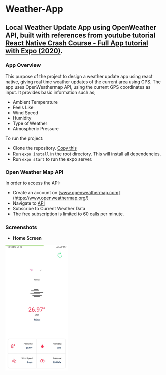 # Weather-App

## Local Weather Update App using OpenWeather API, built with references from youtube tutorial [React Native Crash Course - Full App tutorial with Expo (2020)](https://www.youtube.com/watch?v=NgDaPmxewcg&ab_channel=EstebanCodes).

### App Overview

This purpose of the project to design a weather update app using react native, giving real time weather updates of the current area using GPS. The app uses OpenWeathermap API, using the current GPS coordinates as input. It provides basic information such as;
- Ambient Temperature
- Feels Like
- Wind Speed
- Humidity
- Type of Weather
- Atmospheric Pressure

To run the project:

- Clone the repository. [Copy this](https://github.com/tarunk42/Weather-App.git)
- Run `expo install` in the root directory. This will install all dependencies.
- Run `expo start` to run the expo server.

### Open Weather Map API

In order to access the API:
- Create an account on [www.openweathermap.com](https://www.openweathermap.org/)
- Navigate to [API](https://openweathermap.org/api)
- Subscribe to Current Weather Data
- The free subscription is limited to 60 calls per minute.

### Screenshots

- **Home Screen**
<img src="https://github.com/tarunk42/Weather-App/blob/main/images/WeatherApp.jpeg" width=200/>
